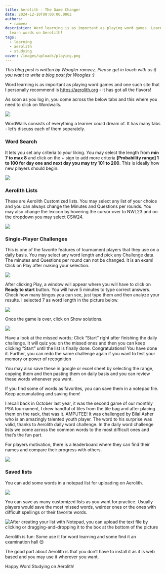 ```yaml
---
title: Aerolith - The Game Changer
date: 2024-12-10T00:00:00.000Z
authors:
  - rameez
description: Word learning is as important as playing word games. Learn how to
  learn words on Aerolith!
tags:
  - learning
  - aerolith
  - studying
cover: /images/uploads/playing.png
---
```

*This blog post is written by Woogler rameez. Please get in touch with us if you want to write a blog post for Woogles :)*

Word learning is as important as playing word games and one such site that I personally recommend is <https://aerolith.org> - it has got all the flavors!

As soon as you log in, you come across the below tabs and this where you need to click on Wordwalls. 

![](/images/uploads/header.png)

WordWalls consists of everything a learner could dream of. It has many tabs - let’s discuss each of them separately.

### Word Search

It lets you set any criteria to your liking. You may select the length from **min 7 to max 8** and click on the + sign to add more criteria **\[Probability range] 1 to 100 for day one and next day you may try 101 to 200**. This is ideally how new players should begin.

![](/images/uploads/wordsearch.png)

### Aerolith Lists

These are Aerolith Customized lists. You may select any list of your
choice and you can always change the Minutes and Questions per
rounds. You may also change the lexicon by hovering the cursor over
to NWL23 and on the dropdown you may select CSW24.

![](/images/uploads/aerolith_lists.png)



### Single-Player Challenges


This is one of the favorite features of tournament players that they
use on a daily basis. You may select any word length and pick any
Challenge data. The minutes and Questions per round can not be
changed. It is an exam! Click on Play after making your selection.

![](/images/uploads/challenges.png)


After clicking Play, a window will appear where you will have to
click on **Ready to start** button. You will have 5 minutes to type
correct answers. Check how many bingos you can see, just type them
and then analyze your results. I selected 7 as word length in the picture below.

![](/images/uploads/playing.png)


Once the game is over, click on Show solutions.



![](/images/uploads/solutions.png)



Have a look at the missed words; Click “Start” right after
finishing the daily challenge. It will quiz you on the missed ones
and then you can keep clicking “Start” until the list is finally
done. Congratulations! You have done it. Further, you can redo the
same challenge again if you want to test your memory or power of
recognition

You may also save these in google or excel sheet by selecting the
range, copying them and then pasting them on daily basis and you can
review these words whenever you want.


If you find some of words as favorites, you can save them in a
notepad file. Keep accumulating and saving them!

I recall back in October last year, it was the second game of our
monthly PSA tournament, I drew handful of tiles from the tile bag and
after placing them on the rack, that was it. AMPUTEE! It was
challenged by Bilal Asher who is an amazingly talented youth
player. The word to his surprise was valid, thanks to Aerolith daily
word challenge. In the daily word challenge lists we come across the
common words to the most difficult ones and that’s the fun part.  

For players motivation, there is a leaderboard where they can find
their names and compare their progress with others.



![](/images/uploads/leaderboard.png)

### Saved lists


You can add some words in a notepad list for uploading on
Aerolith. 

![](/images/uploads/savedlist-textfile.png)

You can save as many customized lists as you want for practice.
Usually players would save the most missed words, weirder ones or the
ones with difficult spellings or their favorite words.


![](/images/uploads/savedlists-upload.png "After creating your list with Notepad, you can upload the text file by clicking or dragging-and-dropping it to the box at the bottom of the picture")


Aerolith is fun: Some use it for word learning and some find it an
examination hall 😊


The good part about Aerolith is that you don’t have to install it as it is web
based and you may use it wherever you want.

Happy Word Studying on Aerolith!
